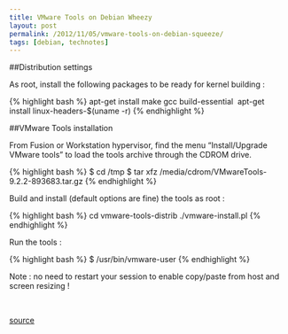```yaml
---
title: VMware Tools on Debian Wheezy
layout: post
permalink: /2012/11/05/vmware-tools-on-debian-squeeze/
tags: [debian, technotes]
---
```


##Distribution settings

As root, install the following packages to be ready for kernel building :

{% highlight bash %}
apt-get install make gcc build-essential 
apt-get install linux-headers-$(uname -r)
{% endhighlight %}

##VMware Tools installation

From Fusion or Workstation hypervisor, find the menu &#8220;Install/Upgrade VMware tools&#8221; to load the tools archive through the CDROM drive.

{% highlight bash %}
$ cd /tmp
$ tar xfz /media/cdrom/VMwareTools-9.2.2-893683.tar.gz</pre>
{% endhighlight %}

Build and install (default options are fine) the tools as root :

{% highlight bash %}
cd vmware-tools-distrib
./vmware-install.pl</pre>
{% endhighlight %}

Run the tools :

{% highlight bash %}
$ /usr/bin/vmware-user
{% endhighlight %}

Note : no need to restart your session to enable copy/paste from host and screen resizing !

<br />

[source](http://www.mattpson.info/2011/04/16/vmware-tools-on-debian-squeeze-a-short-howto)
